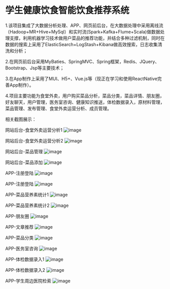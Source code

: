 # 学生健康饮食智能饮食推荐系统
1.该项目集成了大数据分析处理、APP、网页前后台，在大数据处理中采用离线流（Hadoop+MR+Hive+MySql）和实时流(Spark+Kafka+Flume+Scala)做数据处理支撑，利用机器学习技术做用户菜品的推荐功能，并结合多种过滤机制，同时在数据的搜索上采用了ElasticSearch+LogStash+Kibana做高效搜索，日志收集清洗和分析；

2.在网页前后台采用MyBaties、SpringMVC、Spring框架，Redis、JQuery、Bootstrap、Jsp等主要技术；

3.在App制作上采用了MUI、H5+、Vue.js等（现正在学习和使用ReactNative完善App制作）。

4.项目主要功能为食堂外卖，用户购买菜品分析，菜品分类，菜品详情、朋友圈，好友聊天，用户管理，医务室咨询、健康知识推送，体检数据录入，原材料管理，菜品管理、发布管理、食堂外卖运营分析、成员管理。

相关截图展示：

网站后台-食堂外卖运营分析1
![image](https://github.com/jinqiwen/stuIntEat/blob/master/picture/shiyan1.png)

网站后台-食堂外卖运营分析2
![image](https://github.com/jinqiwen/stuIntEat/blob/master/picture/web%20(6).png)

网站后台-菜品管理
![image](https://github.com/jinqiwen/stuIntEat/blob/master/picture/web2.png)

网站后台-菜品添加
![image](https://github.com/jinqiwen/stuIntEat/blob/master/picture/web3.png)

APP-注册登陆
![image](https://github.com/jinqiwen/stuIntEat/blob/master/apptupian/app%20(14).png)

APP-注册登陆
![image](https://github.com/jinqiwen/stuIntEat/blob/master/apptupian/app%20(1).png)

APP-菜品营养素统计1
![image](https://github.com/jinqiwen/stuIntEat/blob/master/apptupian/app%20(8).png)

APP-菜品营养素统计2
![image](https://github.com/jinqiwen/stuIntEat/blob/master/apptupian/app%20(3).png)

APP-朋友圈
![image](https://github.com/jinqiwen/stuIntEat/blob/master/apptupian/app%20(20).png)

APP-文章推荐
![image](https://github.com/jinqiwen/stuIntEat/blob/master/apptupian/app%20(23).png)

APP-菜品分类
![image](https://github.com/jinqiwen/stuIntEat/blob/master/apptupian/app%20(31).png)

APP-医务室咨询
![image](https://github.com/jinqiwen/stuIntEat/blob/master/apptupian/app%20(1).png)

APP-体检数据录入1
![image](https://github.com/jinqiwen/stuIntEat/blob/master/apptupian/app%20(43).png)

APP-体检数据录入2
![image](https://github.com/jinqiwen/stuIntEat/blob/master/apptupian/app%20(44).png)

APP-学生周边医院检索
![image](https://github.com/jinqiwen/stuIntEat/blob/master/apptupian/app%20(35).png)





